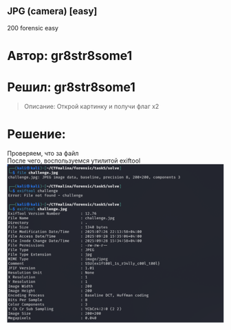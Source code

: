 ## JPG (camera) [easy]
200
forensic easy

# Автор: gr8str8some1
# Решил: gr8str8some1

> Описание: Открой картинку и получи флаг x2

# Решение:
Проверяем, что за файл<br>
После чего, воспользуемся утилитой exiftool<br>
![img.png](images/img.png)